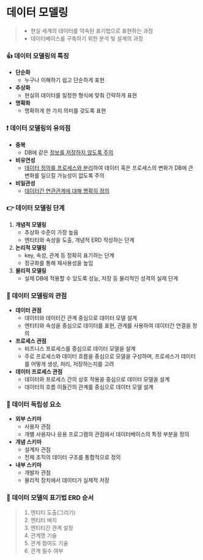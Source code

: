 # 데이터 모델링
> - 현실 세계의 데이터를 약속된 표기법으로 표현하는 과정
> - 데이터베이스를 구축하기 위한 분석 빛 설계의 과정

### 👍 데이터 모델링의 특징
- **단순화**
  - 누구나 이해하기 쉽고 단순하게 표현
- **추상화**
  - 현실의 데이터를 일정한 형식에 맞춰 간략하게 표현
- **명확화**
  - 명확하게 한 가지 의미를 갖도록 표현

### ❗️ 데이터 모델링의 유의점
- **중복**
  - DB에 같은 <u>정보를 저장하지 않도록 주의</u>
- **비유연성**
  - <u>데이터 정의를 프로세스와 분리</u>하여 데이터 혹은 프로세스의 변화가 DB에 큰 변화를 일으킬 가능성이 없도록 주의
- **비일관성**
  - <u>데이터간 연관관계에 대해 명확히 정의</u>

### 👉 데이터 모델링 단계
1) **개념적 모델링**
   - 추상화 수준이 가장 높음
   - 엔티티와 속성을 도출, 개념적 ERD 작성하는 단계
2) **논리적 모델링**
   - key, 속성, 관계 등 정확히 표기하는 단계
   - 정규화를 통해 재사용성을 높임
3) **물리적 모델링**
   - 실제 DB에 적용할 수 있도록 성능, 저장 등 물리적인 성격의 실제 단계

### 🧐 데이터 모델링의 관점
- **데이터 관점**
  - 데이터와 데이터간 관계 중심으로 데이터 모델 설계
  - 엔티티와 속성을 중심으로 데이터를 표현, 관계를 사용하여 데이터간 연결을 정의
- **프로세스 관점**
  - 비즈니스 프로세스를 중심으로 데이터 모델을 설계
  - 주로 프로세스와 데이터 흐름을 중심으로 모델을 구성하며, 프로세스가 데이터를 어떻게 생성, 처리, 저장하는지를 고려
- **데이터 프로세스 관점**
  - 데이터와 프로세스 간의 상호 작용을 중심으로 데이터 모델을 설계
  - 데이터의 흐름 이들간의 관계를 중심으로 데이터 모델 설계

### 💪 데이터 독립성 요소
- **외부 스키마**
  - 사용자 관점
  -  개별 사용자나 응용 프로그램의 관점에서 데이터베이스의 특정 부분을 정의
- **개념 스키마**
  - 설계자 관점
  - 전체 조직의 데이터 구조를 통합적으로 정의
- **내부 스키마**
  - 개발자 관점
  - 물리적 장치에서 데이터가 실제적 저장

### 🙋 데이터 모델의 표기법 ERD 순서
> 1) 엔티티 도출(그리기)
> 2) 엔티티 배치
> 3) 엔티티간 관계 설정
> 4) 관계명 기술
> 5) 관계 참여도 기술
> 6) 관계 필수 여부